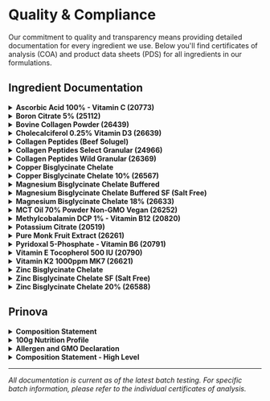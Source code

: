 # Quality & Compliance

Our commitment to quality and transparency means providing detailed documentation for every ingredient we use. Below you'll find certificates of analysis (COA) and product data sheets (PDS) for all ingredients in our formulations.

## Ingredient Documentation

<details>
<summary><strong>Ascorbic Acid 100% - Vitamin C (20773)</strong></summary>
<iframe src="https://docs.google.com/viewer?url=https://treysisson.github.io/wiki/QualityDocs/20773%20Product%20Data%20Sheet%20(PDS)%20D5-22%20R5-23%20(ID%202621639).pdf&embedded=true" width="100%" height="600px" frameborder="0">
📄 [View PDF](QualityDocs/20773 Product Data Sheet (PDS) D5-22 R5-23 (ID 2621639).pdf)
</iframe>
</details>

<details>
<summary><strong>Boron Citrate 5% (25112)</strong></summary>
<iframe src="https://docs.google.com/viewer?url=https://treysisson.github.io/wiki/QualityDocs/25112%20Specification%20Sheet%20D5-22%20R5-23%20(ID%202623167).pdf&embedded=true" width="100%" height="600px" frameborder="0">
📄 [View PDF](QualityDocs/25112 Specification Sheet D5-22 R5-23 (ID 2623167).pdf)
</iframe>
</details>

<details>
<summary><strong>Bovine Collagen Powder (26439)</strong></summary>
<iframe src="https://docs.google.com/viewer?url=https://treysisson.github.io/wiki/QualityDocs/26439%20Specification%20Sheet%20R6-24%20(ID%203060876).pdf&embedded=true" width="100%" height="600px" frameborder="0">
📄 [View PDF](QualityDocs/26439 Specification Sheet R6-24 (ID 3060876).pdf)
</iframe>
</details>

<details>
<summary><strong>Cholecalciferol 0.25% Vitamin D3 (26639)</strong></summary>
<iframe src="https://docs.google.com/viewer?url=https://treysisson.github.io/wiki/QualityDocs/26639%20Specification%20Sheet%20R3-25%20(ID%203374428).pdf&embedded=true" width="100%" height="600px" frameborder="0">
📄 [View PDF](QualityDocs/26639 Specification Sheet R3-25 (ID 3374428).pdf)
</iframe>
</details>

<details>
<summary><strong>Collagen Peptides (Beef Solugel)</strong></summary>

### Flow Chart
<iframe src="https://docs.google.com/viewer?url=https://treysisson.github.io/wiki/QualityDocs/Flow%20Chart%20(Beef%20Solugel)%20-%20Santa%20Fe%209.12.23.pdf&embedded=true" width="100%" height="600px" frameborder="0">
📄 [View PDF](QualityDocs/Flow Chart (Beef Solugel) - Santa Fe 9.12.23.pdf)
</iframe>

### Origin Statement  
<iframe src="https://docs.google.com/viewer?url=https://treysisson.github.io/wiki/QualityDocs/Origin%20Statement%20COO%20(Solugel)%20-%20Santa%20Fe%201.23.24%20-%2012.31.26.pdf&embedded=true" width="100%" height="600px" frameborder="0">
📄 [View PDF](QualityDocs/Origin Statement COO (Solugel) - Santa Fe 1.23.24 - 12.31.26.pdf)
</iframe>

### Quality FAQ
<iframe src="https://docs.google.com/viewer?url=https://treysisson.github.io/wiki/QualityDocs/Quality%20FAQ%20January%202024%20-%20SF%20Collagen%20Peptides%20E34_EN.pdf&embedded=true" width="100%" height="600px" frameborder="0">
📄 [View PDF](QualityDocs/Quality FAQ January 2024 - SF Collagen Peptides E34_EN.pdf)
</iframe>

### Allergen Information
<iframe src="https://docs.google.com/viewer?url=https://treysisson.github.io/wiki/QualityDocs/Allergens%2002.01.23%20-%2002.01.28.pdf&embedded=true" width="100%" height="600px" frameborder="0">
📄 [View PDF](QualityDocs/Allergens 02.01.23 - 02.01.28.pdf)
</iframe>

### GMO Statement
<iframe src="https://docs.google.com/viewer?url=https://treysisson.github.io/wiki/QualityDocs/Genetically%20Modified%20Organisms%20(GMO)%202.2.20%20-%2012.31.25%20.pdf&embedded=true" width="100%" height="600px" frameborder="0">
📄 [View PDF](QualityDocs/Genetically Modified Organisms (GMO) 2.2.20 - 12.31.25 .pdf)
</iframe>

</details>

<details>
<summary><strong>Collagen Peptides Select Granular (24966)</strong></summary>
<iframe src="https://docs.google.com/viewer?url=https://treysisson.github.io/wiki/QualityDocs/24966%20Product%20Data%20Sheet%20(PDS)%20D1-24%20R1-24%20(ID%202886742).pdf&embedded=true" width="100%" height="600px" frameborder="0">
📄 [View PDF](QualityDocs/24966 Product Data Sheet (PDS) D1-24 R1-24 (ID 2886742).pdf)
</iframe>
</details>

<details>
<summary><strong>Collagen Peptides Wild Granular (26369)</strong></summary>
<iframe src="https://docs.google.com/viewer?url=https://treysisson.github.io/wiki/QualityDocs/26369%20Specification%20Sheet_%20Nutritional_%20Product%20Statement_%20Flow%20Chart%20D5-23%20R8-23%20(ID%202709595).pdf&embedded=true" width="100%" height="600px" frameborder="0">
📄 [View PDF](QualityDocs/26369 Specification Sheet_ Nutritional_ Product Statement_ Flow Chart D5-23 R8-23 (ID 2709595).pdf)
</iframe>
</details>

<details>
<summary><strong>Copper Bisglycinate Chelate</strong></summary>

### Certificate of Analysis
<iframe src="https://docs.google.com/viewer?url=https://treysisson.github.io/wiki/QualityDocs/03502_Copper%20Bisglycinate%20Chelate%20COA_(BN12000005207).pdf&embedded=true" width="100%" height="600px" frameborder="0">
📄 [View PDF](QualityDocs/03502_Copper Bisglycinate Chelate COA_(BN12000005207).pdf)
</iframe>

### Product Data Sheet
<iframe src="https://docs.google.com/viewer?url=https://treysisson.github.io/wiki/QualityDocs/03502_Copper%20Bisglycinate%20Chelate_PDS%2022-AUG-2024.pdf&embedded=true" width="100%" height="600px" frameborder="0">
📄 [View PDF](QualityDocs/03502_Copper Bisglycinate Chelate_PDS 22-AUG-2024.pdf)
</iframe>

</details>

<details>
<summary><strong>Copper Bisglycinate Chelate 10% (26567)</strong></summary>
<iframe src="https://docs.google.com/viewer?url=https://treysisson.github.io/wiki/QualityDocs/26567%20Specification%20Sheet%20R9-24%20(ID%203175936).pdf&embedded=true" width="100%" height="600px" frameborder="0">
📄 [View PDF](QualityDocs/26567 Specification Sheet R9-24 (ID 3175936).pdf)
</iframe>
</details>

<details>
<summary><strong>Magnesium Bisglycinate Chelate Buffered</strong></summary>

### Certificate of Analysis
<iframe src="https://docs.google.com/viewer?url=https://treysisson.github.io/wiki/QualityDocs/03451-GF_Magnesium%20Buffered%20COA_(BN19000000015).pdf&embedded=true" width="100%" height="600px" frameborder="0">
📄 [View PDF](QualityDocs/03451-GF_Magnesium Buffered COA_(BN19000000015).pdf)
</iframe>

### Product Data Sheet  
<iframe src="https://docs.google.com/viewer?url=https://treysisson.github.io/wiki/QualityDocs/03451_Magnesium%20Bisglycinate%20Chelate%20Buffered_PDS%2022-AUG-2024.pdf&embedded=true" width="100%" height="600px" frameborder="0">
📄 [View PDF](QualityDocs/03451_Magnesium Bisglycinate Chelate Buffered_PDS 22-AUG-2024.pdf)
</iframe>

</details>

<details>
<summary><strong>Magnesium Bisglycinate Chelate Buffered SF (Salt Free)</strong></summary>

### Certificate of Analysis
<iframe src="https://docs.google.com/viewer?url=https://treysisson.github.io/wiki/QualityDocs/03455_Magnesium%20Bisglycinate%20Chelate%20Buffered%20SF_COA%20(BN12000005421).pdf&embedded=true" width="100%" height="600px" frameborder="0">
📄 [View PDF](QualityDocs/03455_Magnesium Bisglycinate Chelate Buffered SF_COA (BN12000005421).pdf)
</iframe>

### Product Data Sheet
<iframe src="https://docs.google.com/viewer?url=https://treysisson.github.io/wiki/QualityDocs/03455_Magnesium%20Bisglycinate%20Chelate%20Buffered%20SF_PDS%2022-AUG-2024.pdf&embedded=true" width="100%" height="600px" frameborder="0">
📄 [View PDF](QualityDocs/03455_Magnesium Bisglycinate Chelate Buffered SF_PDS 22-AUG-2024.pdf)
</iframe>

</details>

<details>
<summary><strong>Magnesium Bisglycinate Chelate 18% (26633)</strong></summary>
<iframe src="https://docs.google.com/viewer?url=https://treysisson.github.io/wiki/QualityDocs/26633%20Specification%20Sheet%20R3-25%20(ID%203392586).pdf&embedded=true" width="100%" height="600px" frameborder="0">
📄 [View PDF](QualityDocs/26633 Specification Sheet R3-25 (ID 3392586).pdf)
</iframe>
</details>

<details>
<summary><strong>MCT Oil 70% Powder Non-GMO Vegan (26252)</strong></summary>
<iframe src="https://docs.google.com/viewer?url=https://treysisson.github.io/wiki/QualityDocs/26252%20Specification%20Sheet%20R7-24%20(ID%203106951).pdf&embedded=true" width="100%" height="600px" frameborder="0">
📄 [View PDF](QualityDocs/26252 Specification Sheet R7-24 (ID 3106951).pdf)
</iframe>
</details>

<details>
<summary><strong>Methylcobalamin DCP 1% - Vitamin B12 (20820)</strong></summary>
<iframe src="https://docs.google.com/viewer?url=https://treysisson.github.io/wiki/QualityDocs/20820%20Specification%20Sheet%20D12-23%20R8-24%20(ID%203123679).pdf&embedded=true" width="100%" height="600px" frameborder="0">
📄 [View PDF](QualityDocs/20820 Specification Sheet D12-23 R8-24 (ID 3123679).pdf)
</iframe>
</details>

<details>
<summary><strong>Potassium Citrate (20519)</strong></summary>
<iframe src="https://docs.google.com/viewer?url=https://treysisson.github.io/wiki/QualityDocs/20519%20Specification%20Sheet%20R3-25%20(ID%203369771).pdf&embedded=true" width="100%" height="600px" frameborder="0">
📄 [View PDF](QualityDocs/20519 Specification Sheet R3-25 (ID 3369771).pdf)
</iframe>
</details>

<details>
<summary><strong>Pure Monk Fruit Extract (26261)</strong></summary>
<iframe src="https://docs.google.com/viewer?url=https://treysisson.github.io/wiki/QualityDocs/26261%20Specification%20Sheet%20D2-25%20R2-25%20(ID%203350110).pdf&embedded=true" width="100%" height="600px" frameborder="0">
📄 [View PDF](QualityDocs/26261 Specification Sheet D2-25 R2-25 (ID 3350110).pdf)
</iframe>
</details>

<details>
<summary><strong>Pyridoxal 5-Phosphate - Vitamin B6 (20791)</strong></summary>
<iframe src="https://docs.google.com/viewer?url=https://treysisson.github.io/wiki/QualityDocs/20791%20Specification%20Sheet%20R5-25%20(ID%203475806).pdf&embedded=true" width="100%" height="600px" frameborder="0">
📄 [View PDF](QualityDocs/20791 Specification Sheet R5-25 (ID 3475806).pdf)
</iframe>
</details>

<details>
<summary><strong>Vitamin E Tocopherol 500 IU (20790)</strong></summary>
<iframe src="https://docs.google.com/viewer?url=https://treysisson.github.io/wiki/QualityDocs/20790%20Specification%20Sheet%20D8-19%20R10-19%20(ID%202202583).pdf&embedded=true" width="100%" height="600px" frameborder="0">
📄 [View PDF](QualityDocs/20790 Specification Sheet D8-19 R10-19 (ID 2202583).pdf)
</iframe>
</details>

<details>
<summary><strong>Vitamin K2 1000ppm MK7 (26621)</strong></summary>
<iframe src="https://docs.google.com/viewer?url=https://treysisson.github.io/wiki/QualityDocs/26621%20Specification%20Sheet%20R5-25%20(ID%203466059).pdf&embedded=true" width="100%" height="600px" frameborder="0">
�� [View PDF](QualityDocs/26621 Specification Sheet R5-25 (ID 3466059).pdf)
</iframe>
</details>

<details>
<summary><strong>Zinc Bisglycinate Chelate</strong></summary>

### Certificate of Analysis
<iframe src="https://docs.google.com/viewer?url=https://treysisson.github.io/wiki/QualityDocs/03506_Zinc%20Bisglycinate%20Chelate%20COA_(BN12000005573).pdf&embedded=true" width="100%" height="600px" frameborder="0">
📄 [View PDF](QualityDocs/03506_Zinc Bisglycinate Chelate COA_(BN12000005573).pdf)
</iframe>

### Product Data Sheet
<iframe src="https://docs.google.com/viewer?url=https://treysisson.github.io/wiki/QualityDocs/03506_Zinc%20Bisglycinate%20Chelate_PDS%2022-AUG-2024.pdf&embedded=true" width="100%" height="600px" frameborder="0">
📄 [View PDF](QualityDocs/03506_Zinc Bisglycinate Chelate_PDS 22-AUG-2024.pdf)
</iframe>

</details>

<details>
<summary><strong>Zinc Bisglycinate Chelate SF (Salt Free)</strong></summary>

### Certificate of Analysis
<iframe src="https://docs.google.com/viewer?url=https://treysisson.github.io/wiki/QualityDocs/03507_Zinc%20Bisglycinate%20Chelate%20SF%20COA_(BN12000005720).pdf&embedded=true" width="100%" height="600px" frameborder="0">
📄 [View PDF](QualityDocs/03507_Zinc Bisglycinate Chelate SF COA_(BN12000005720).pdf)
</iframe>

### Product Data Sheet
<iframe src="https://docs.google.com/viewer?url=https://treysisson.github.io/wiki/QualityDocs/03507_Zinc%20Bisglycinate%20Chelate%20SF_PDS%2022-AUG-2024.pdf&embedded=true" width="100%" height="600px" frameborder="0">
📄 [View PDF](QualityDocs/03507_Zinc Bisglycinate Chelate SF_PDS 22-AUG-2024.pdf)
</iframe>

</details>

<details>
<summary><strong>Zinc Bisglycinate Chelate 20% (26588)</strong></summary>
<iframe src="https://docs.google.com/viewer?url=https://treysisson.github.io/wiki/QualityDocs/26588%20Specification%20Sheet%20R8-24%20(ID%203129606).pdf&embedded=true" width="100%" height="600px" frameborder="0">
📄 [View PDF](QualityDocs/26588 Specification Sheet R8-24 (ID 3129606).pdf)
</iframe>
</details>

## Prinova

<details>
<summary><strong>Composition Statement</strong></summary>
<iframe src="https://docs.google.com/viewer?url=https://treysisson.github.io/wiki/QualityDocs/PrinovaComposition.pdf&embedded=true" width="100%" height="600px" frameborder="0">
📄 [View PDF](QualityDocs/PrinovaComposition.pdf)
</iframe>
</details>

<details>
<summary><strong>100g Nutrition Profile</strong></summary>
<iframe src="https://docs.google.com/viewer?url=https://treysisson.github.io/wiki/QualityDocs/100g_nutrition_profile.pdf&embedded=true" width="100%" height="600px" frameborder="0">
📄 [View PDF](QualityDocs/100g_nutrition_profile.pdf)
</iframe>
</details>

<details>
<summary><strong>Allergen and GMO Declaration</strong></summary>
<iframe src="https://docs.google.com/viewer?url=https://treysisson.github.io/wiki/QualityDocs/Prinova_Allergen%20and%20GMO%20Declaration.pdf&embedded=true" width="100%" height="600px" frameborder="0">
📄 [View PDF](QualityDocs/Prinova_Allergen and GMO Declaration.pdf)
</iframe>
</details>

<details>
<summary><strong>Composition Statement - High Level</strong></summary>
<iframe src="https://docs.google.com/viewer?url=https://treysisson.github.io/wiki/QualityDocs/Composition%20Statement_high%20level.pdf&embedded=true" width="100%" height="600px" frameborder="0">
📄 [View PDF](QualityDocs/Composition Statement_high level.pdf)
</iframe>
</details>

---

*All documentation is current as of the latest batch testing. For specific batch information, please refer to the individual certificates of analysis.*